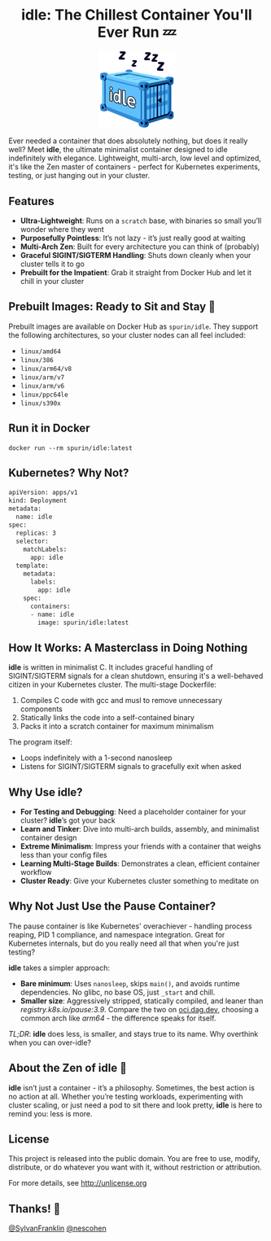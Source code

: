 <h1 align="center">idle: The Chillest Container You'll Ever Run 💤</h1>

<div align="center">
  <img src="idle_logo.svg" width="30%" alt="Idle Logo">
</div>

Ever needed a container that does absolutely nothing, but does it really well? Meet **idle**, the ultimate minimalist container designed to idle indefinitely with elegance. Lightweight, multi-arch, low level and optimized, it's like the Zen master of containers - perfect for Kubernetes experiments, testing, or just hanging out in your cluster.

## Features

- **Ultra-Lightweight**: Runs on a `scratch` base, with binaries so small you’ll wonder where they went
- **Purposefully Pointless**: It’s not lazy - it’s just really good at waiting
- **Multi-Arch Zen**: Built for every architecture you can think of (probably)
- **Graceful SIGINT/SIGTERM Handling**: Shuts down cleanly when your cluster tells it to go
- **Prebuilt for the Impatient**: Grab it straight from Docker Hub and let it chill in your cluster

## Prebuilt Images: Ready to Sit and Stay 🐾

Prebuilt images are available on Docker Hub as `spurin/idle`. They support the following architectures, so your cluster nodes can all feel included:

- `linux/amd64`
- `linux/386`
- `linux/arm64/v8`
- `linux/arm/v7`
- `linux/arm/v6`
- `linux/ppc64le`
- `linux/s390x`

## Run it in Docker

```
docker run --rm spurin/idle:latest
```

## Kubernetes? Why Not?

```
apiVersion: apps/v1
kind: Deployment
metadata:
  name: idle
spec:
  replicas: 3
  selector:
    matchLabels:
      app: idle
  template:
    metadata:
      labels:
        app: idle
    spec:
      containers:
      - name: idle
        image: spurin/idle:latest
```

## How It Works: A Masterclass in Doing Nothing

**idle** is written in minimalist C. It includes graceful handling of SIGINT/SIGTERM signals for a clean shutdown, ensuring it's a well-behaved citizen in your Kubernetes cluster. The multi-stage Dockerfile:

1. Compiles C code with gcc and musl to remove unnecessary components
2. Statically links the code into a self-contained binary
3. Packs it into a scratch container for maximum minimalism

The program itself:

- Loops indefinitely with a 1-second nanosleep
- Listens for SIGINT/SIGTERM signals to gracefully exit when asked

## Why Use idle?

- **For Testing and Debugging**: Need a placeholder container for your cluster? **idle**’s got your back
- **Learn and Tinker**: Dive into multi-arch builds, assembly, and minimalist container design
- **Extreme Minimalism**: Impress your friends with a container that weighs less than your config files
- **Learning Multi-Stage Builds**: Demonstrates a clean, efficient container workflow
- **Cluster Ready**: Give your Kubernetes cluster something to meditate on

## Why Not Just Use the Pause Container?

The pause container is like Kubernetes' overachiever - handling process reaping, PID 1 compliance, and namespace integration. Great for Kubernetes internals, but do you really need all that when you're just testing?  

**idle** takes a simpler approach: 

- **Bare minimum**: Uses `nanosleep`, skips `main()`, and avoids runtime dependencies. No glibc, no base OS, just `_start` and chill.  
- **Smaller size**: Aggressively stripped, statically compiled, and leaner than *registry.k8s.io/pause:3.9*. Compare the two on [oci.dag.dev](https://oci.dag.dev), choosing a common arch like *arm64* - the difference speaks for itself.  

*TL;DR*: **idle** does less, is smaller, and stays true to its name. Why overthink when you can over-idle?  

## About the Zen of idle 🧘

**idle** isn’t just a container - it’s a philosophy. Sometimes, the best action is no action at all. Whether you’re testing workloads, experimenting with cluster scaling, or just need a pod to sit there and look pretty, **idle** is here to remind you: less is more.

## License

This project is released into the public domain. You are free to use, modify, distribute, or do whatever you want with it, without restriction or attribution.

For more details, see http://unlicense.org

## Thanks! 🙏

[@SylvanFranklin](https://github.com/SylvanFranklin) [@nescohen](https://github.com/nescohen)
